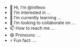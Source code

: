 - 👋 Hi, I’m @inifeoo
- 👀 I’m interested in ...
- 🌱 I’m currently learning ...
- 💞️ I’m looking to collaborate on ...
- 📫 How to reach me ...
- 😄 Pronouns: ...
- ⚡ Fun fact: ...

<!---
inifeoo/inifeoo is a ✨ special ✨ repository because its `README.md` (this file) appears on your GitHub profile.
You can click the Preview link to take a look at your changes.
--->
